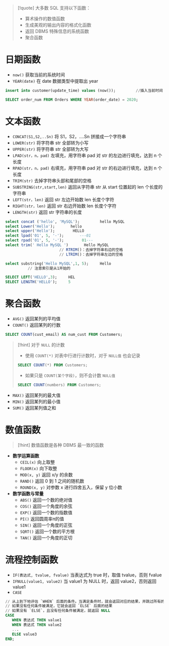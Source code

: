 
> [!quote] 大多数 SQL 支持以下函数：
> - 算术操作的数值函数
> - 生成美观的输出内容的格式化函数
> - 返回 DBMS 特殊信息的系统函数
> - 聚合函数

# 日期函数
- `now()` 获取当前的系统时间
- `YEAR(date)` 在 date 数据类型中提取出 year

```sql
insert into customer(update_time) values (now());         //插入当前时间

SELECT order_num FROM Orders WHERE YEAR(order_date) = 2020;
```

# 文本函数
- `CONCAT(S1,S2,..Sn)` 将 S1，S2，….Sn 拼接成一个字符串
- `LOWER(str)` 将字符串 str 全部转为小写
- `UPPER(str)` 将字符串 str 全部转为大写
- `LPAD(str，n，pad)` 左填充，用字符串 pad 对 str 的左边进行填充，达到 n 个长度
- `RPAD(str，n，pad)` 右填充，用字符串 pad 对 str 的右边进行填充，达到 n 个长度
- `TRIM(str)` 去掉字符串头部和尾部的空格
- `SUBSTRING(str,start,len)` 返回从字符串 str 从 start 位置起的 len 个长度的字符串
- `LEFT(str，len)` 返回 str 左边开始数 len 长度个字符
- `RIGHT(str，len)` 返回 str 右边开始数 len 长度个字符
- `LENGTH(str)` 返回 str 字符串的长度

```sql
select concat ('hello', 'MySQL');         hello MySQL 
select Lower('Hello');       hello
select upper('Hello');        HELLO
select lpad('01', 5, '-');       ---01
select rpad('01', 5, '-');        01---
select trim(' Hello MySQL ')       Hello MySQL
						// RTRIM()：去掉字符串右边的空格
						// LTRIM()：去掉字符串左边的空格

select substring('Hello MySQL',1, 5);     Hello
          // 注意索引是从1开始的

SELECT LEFT('HELLO',3);     HEL
SELECT LENGTH('HELLO');     5
```

# 聚合函数
- `AVG()` 返回某列的平均值
- `COUNT()` 返回某列的行数

```sql
SELECT COUNT(cust_email) AS num_cust FROM Customers;
```

> [!hint] 对于 `NULL` 的计数
> - 使用 `COUNT(*)` 对表中行进行计数时，对于 `NULL值` 也会记录
> ```sql
> SELECT COUNT(*) FROM Customers;
> ```
> 
> - 如果只是 `COUNT(某个字段)`，则不会计数 `NULL值`
> ```sql
> SELECT COUNT(numbers) FROM Customers;
> ```

- `MAX()` 返回某列的最大值
- `MIN()` 返回某列的最小值
- `SUM()` 返回某列值之和

# 数值函数

> [!hint] 数值函数是各种 DBMS 最一致的函数

- **数学运算函数**
	- `CEIL(x)` 向上取整
	- `FLOOR(x)` 向下取整
	- `MOD(x, y)` 返回 x/y 的余数
	- `RAND()` 返回 0 到 1 之间的随机数
	- `ROUND(x, y)` 对参数 x 进行四舍五入，保留 y 位小数
- **数学函数与常量**
	- `ABS()` 返回一个数的绝对值
	- `COS()` 返回一个角度的余弦
	- `EXP()` 返回一个数的指数值
	- `PI()` 返回圆周率π的值
	- `SIN()` 返回一个角度的正弦
	- `SQRT()` 返回一个数的平方根
	- `TAN()` 返回一个角度的正切

# 流程控制函数

- `IF(表达式, tvalue, fvalue)` 当表达式为 true 时，取值 tvalue，否则 fvalue
- `IFNULL(value1, value2)` 当 value1 为 NULL 时，返回 value2，否则返回 value1
- `CASE` 
    
```sql
// 从上到下地评估 `WHEN` 后面的条件。当满足条件时，就会返回对应的结果，并跳过所有的剩余条件
// 如果没有任何条件被满足，它就会返回 `ELSE` 后面的结果
// 如果没有 `ELSE`，且没有任何条件被满足，就返回 NULL
CASE
   WHEN 表达式 THEN value1
   WHEN 表达式 THEN value2
   ...
   ELSE value3
END;
```



